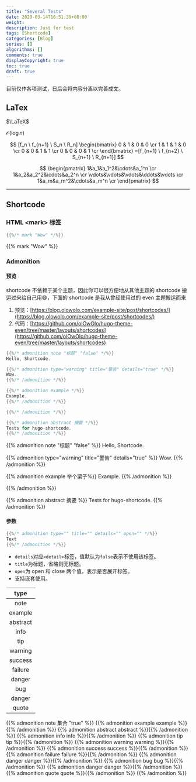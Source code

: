 ```yaml
---
title: "Several Tests"
date: 2020-03-14T16:51:39+08:00
weight: 
description: Just for test
tags: [Shortcode]
categories: [Blog]
series: []
algorithms: []
comments: true
displayCopyright: true
toc: true
draft: true
---
```


目前仅作各项测试，日后会将内容分离以完善成文。

<!--more-->

## LaTex

$\LaTeX$

$\mathcal{O}(\log n)$

$$
[f_n \ f_{n+1} \ S_n \ R_n]
\begin{bmatrix}
   0 & 1 & 0 & 0 \cr
   1 & 1 & 1 & 0 \cr
   0 & 0 & 1 & 1 \cr
   0 & 0 & 0 & 1 \cr
  \end{bmatrix}
=[f_{n+1} \ f_{n+2} \ S_{n+1} \ R_{n+1}]
$$

$$
\begin{pmatrix} 1&a_1&a_1^2&\cdots&a_1^n \cr  1&a_2&a_2^2&\cdots&a_2^n \cr  \vdots&\vdots&\vdots&\ddots&\vdots \cr  1&a_m&a_m^2&\cdots&a_m^n \cr  \end{pmatrix}
$$

---

## Shortcode

### HTML \<mark> 标签

```go
{{%/* mark "Wow" */%}}
```

{{% mark "Wow" %}}

### Admonition

#### 预览

shortcode 不依赖于某个主题，因此你可以很方便地从其他主题的 shortcode 搬运过来给自己用:smile:，下面的 shortcode 是我从曾经使用过的 even 主题搬运而来
1. 预览：[https://blog.olowolo.com/example-site/post/shortcodes/](https://blog.olowolo.com/example-site/post/shortcodes/)
2. 代码：[https://github.com/olOwOlo/hugo-theme-even/tree/master/layouts/shortcodes](https://github.com/olOwOlo/hugo-theme-even/tree/master/layouts/shortcodes)


```go
{{%/* admonition note "标题" "false" */%}}
Hello, Shortcode.

{{%/* admonition type="warning" title="警告" details="true" */%}}
Wow.
{{%/* /admonition */%}}

{{%/* admonition example */%}}
Example.
{{%/* /admonition */%}}

{{%/* /admonition */%}}

{{%/* admonition abstract 摘要 */%}}
Tests for hugo-shortcode.
{{%/* /admonition */%}}
```

{{% admonition note "标题" "false" %}}
Hello, Shortcode.

{{% admonition type="warning" title="警告" details="true" %}}
Wow.
{{% /admonition %}}

{{% admonition example 举个栗子%}}
Example.
{{% /admonition %}}

{{% /admonition %}}

{{% admonition abstract 摘要 %}}
Tests for hugo-shortcode.
{{% /admonition %}}

#### 参数

```go
{{%/* admonition type="" title="" details="" open="" */%}}
Text
{{%/* /admonition */%}}
```

+ `details`对应`<detail>`标签，值默认为`false`表示不使用该标签。
+ `title`为标题，省略则无标题。
+ `open`为 open 和 close 两个值，表示是否展开标签。
+ 支持嵌套使用。

|   type   |
| :------: |
|   note   |
| example  |
| abstract |
|   info   |
|   tip    |
| warning  |
| success  |
| failure  |
|  danger  |
|  bug  |
|  danger  |
|  quote  |

{{% admonition note  集合 "true" %}}
{{% admonition example  example %}}{{% /admonition %}}
{{% admonition abstract  abstract %}}{{% /admonition %}}
{{% admonition info  info %}}{{% /admonition %}}
{{% admonition tip  tip %}}{{% /admonition %}}
{{% admonition warning  warning %}}{{% /admonition %}}
{{% admonition success  success %}}{{% /admonition %}}
{{% admonition failure  failure %}}{{% /admonition %}}
{{% admonition danger  danger %}}{{% /admonition %}}
{{% admonition bug  bug %}}{{% /admonition %}}
{{% admonition danger  danger %}}{{% /admonition %}}
{{% admonition quote  quote %}}{{% /admonition %}}
{{% /admonition %}}